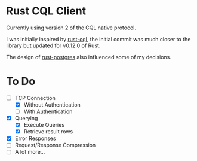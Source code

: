 # Rust CQL Client

Currently using version 2 of the CQL native protocol.

I was initially inspired by [rust-cql](https://github.com/yjh0502/rust-cql), the initial commit was much closer to the library but updated for v0.12.0 of Rust.

The design of [rust-postgres](https://github.com/sfackler/rust-postgres) also influenced some of my decisions.

# To Do

* [ ] TCP Connection
    * [x] Without Authentication
    * [ ] With Authentication
* [x] Querying
    * [x] Execute Queries
    * [x] Retrieve result rows
* [x] Error Responses
* [ ] Request/Response Compression
* [ ] A lot more...
